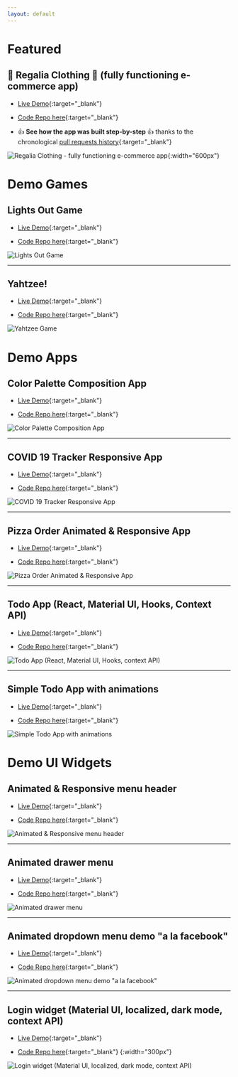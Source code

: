 ```yaml
---
layout: default
---
```


# Featured

## 👑 Regalia Clothing 👚 (fully functioning e-commerce app)

- [Live Demo](https://fervent-snyder-0eb669.netlify.app/#/){:target="\_blank"}

- [Code Repo here](https://github.com/boostup/regalia-clothing){:target="\_blank"}

- 👍 **See how the app was built step-by-step** 👍 thanks to the chronological [pull requests history](https://github.com/boostup/regalia-clothing/pulls?page=2&q=is%3Apr+is%3Aclosed+sort%3Acreated-asc){:target="\_blank"}

![Regalia Clothing - fully functioning e-commerce app](https://raw.githubusercontent.com/boostup/regalia-clothing/staging/public/images/app-demo.gif){:width="600px"}

# Demo Games

## Lights Out Game

- [Live Demo](https://pedantic-stonebraker-c10870.netlify.app/){:target="\_blank"}

- [Code Repo here](https://github.com/boostup/react-lights-out){:target="\_blank"}

![Lights Out Game](images/lights-out-demo.gif)

---

## Yahtzee!

- [Live Demo](https://upbeat-bose-8f59b4.netlify.app/){:target="\_blank"}

- [Code Repo here](https://github.com/boostup/react-yahtzee){:target="\_blank"}

![Yahtzee Game](https://raw.githubusercontent.com/boostup/react-yahtzee/master/public/images/demo.gif)

# Demo Apps

## Color Palette Composition App

- [Live Demo](https://boostup.github.io/react-colors-app/){:target="\_blank"}

- [Code Repo here](https://github.com/boostup/react-colors-app){:target="\_blank"}

![Color Palette Composition App](images/screenshot-react-colors-app.png)

---

## COVID 19 Tracker Responsive App

- [Live Demo](https://boostup-covid19-tracker.netlify.app/){:target="\_blank"}

- [Code Repo here](https://github.com/boostup/react-demo-apps/tree/master/covid19-tracker){:target="\_blank"}

![COVID 19 Tracker Responsive App](images/screenshot-covid-19-tracker.png)

---

## Pizza Order Animated & Responsive App

- [Live Demo](https://jolly-galileo-8826ac.netlify.app/){:target="\_blank"}

- [Code Repo here](https://github.com/boostup/framer-motion-pizza-joint-exercise){:target="\_blank"}

![Pizza Order Animated & Responsive App](images/pizza-joint-demo.gif)

---

## Todo App (React, Material UI, Hooks, Context API)

- [Live Demo](https://boostup.github.io/react-hooks-mui-todo-app/){:target="\_blank"}

- [Code Repo here](https://github.com/boostup/react-hooks-mui-todo-app){:target="\_blank"}

![Todo App (React, Material UI, Hooks, context API)](images/screenshot-react-hooks-mui-todo-app.png)

---

## Simple Todo App with animations

- [Live Demo](https://confident-shockley-90b9a0.netlify.app/){:target="\_blank"}

- [Code Repo here](https://github.com/boostup/react-todo-app-with-animations){:target="\_blank"}

![Simple Todo App with animations](images/todo-app-animated-responsive-demo.gif)

# Demo UI Widgets

## Animated & Responsive menu header

- [Live Demo](https://agitated-euclid-9c1938.netlify.app/){:target="\_blank"}

- [Code Repo here](https://github.com/boostup/react-framer-motion-react-router-dom-route-transition){:target="\_blank"}

![Animated & Responsive menu header](images/animated-responsive-menu-header-demo2.gif)

---

## Animated drawer menu

- [Live Demo](https://admiring-knuth-8cd550.netlify.app/){:target="\_blank"}

- [Code Repo here](https://github.com/boostup/framer-motion-side-menu-exercise){:target="\_blank"}

![Animated drawer menu](images/animated-drawer-menu-demo.gif)

---

## Animated dropdown menu demo "a la facebook"

- [Live Demo](https://laughing-pare-6fcdf7.netlify.app/){:target="\_blank"}

- [Code Repo here](https://github.com/boostup/react-demo-widgets/tree/master/facebook-dropdown-clone){:target="\_blank"}

![Animated dropdown menu demo "a la facebook"](images/facebook-menu-dropdown-demo.gif)

---

## Login widget (Material UI, localized, dark mode, context API)

- [Live Demo](https://nervous-wescoff-fd3b90.netlify.app/){:target="\_blank"}

- [Code Repo here](https://github.com/boostup/react-demo-widgets/tree/master/material-ui-localized-login-with-dark-mode){:target="\_blank"}
  {:width="300px"}

![Login widget (Material UI, localized, dark mode, context API)](images/screenshot-material-ui-localized-login-with-dark-mode.png)
